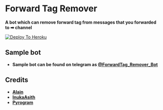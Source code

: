 # Forward Tag Remover

**A bot which can remove forward tag from messages that you forwarded to ➡ channel**

[![Deploy To Heroku](https://www.herokucdn.com/deploy/button.svg)](https://heroku.com/deploy)

## Sample bot

- **Sample bot can be found on telegram as [@ForwardTag_Remover_Bot](http://t.me/ForwardTag_Remover_Bot)**


## Credits

- **[Alain](https://t.me/Alain_xD)**
- **[InukaAsith](https://t.me/InukaAsith)** 
- **[Pyrogram](https://docs.pyrogram.org)**
